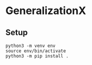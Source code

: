 # GeneralizationX

## Setup
```
python3 -m venv env
source env/bin/activate
python3 -m pip install .
```